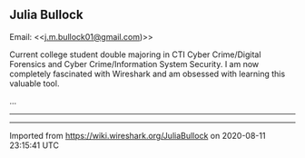 ## Julia Bullock

Email: \<\<<j.m.bullock01@gmail.com>)\>\>

Current college student double majoring in CTI Cyber Crime/Digital Forensics and Cyber Crime/Information System Security. I am now completely fascinated with Wireshark and am obsessed with learning this valuable tool.

...

-----

---

Imported from https://wiki.wireshark.org/JuliaBullock on 2020-08-11 23:15:41 UTC

